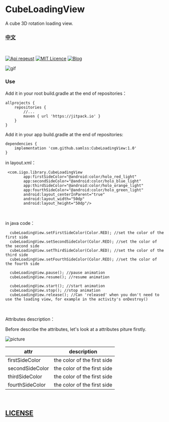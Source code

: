 # CubeLoadingView
A cube 3D rotation loading view.

### [中文](https://github.com/samlss/CubeLoadingView/blob/master/README-ZH.md)

 <br/>

[![Api reqeust](https://img.shields.io/badge/api-11+-green.svg)](https://github.com/samlss/CubeLoadingView)  [![MIT Licence](https://badges.frapsoft.com/os/mit/mit.svg?v=103)](https://github.com/samlss/CubeLoadingView/blob/master/LICENSE) [![Blog](https://img.shields.io/badge/samlss-blog-orange.svg)](https://blog.csdn.net/Samlss)


![gif](https://github.com/samlss/CubeLoadingView/blob/master/screenshots/screenshot1.gif)

### Use<br>
Add it in your root build.gradle at the end of repositories：
```
allprojects {
    repositories {
        //...
        maven { url 'https://jitpack.io' }
    }
}
```

Add it in your app build.gradle at the end of repositories:
```
dependencies {
    implementation 'com.github.samlss:CubeLoadingView:1.0'
}
```


in layout.xml：
```
 <com.iigo.library.CubeLoadingView
        app:firstSideColor="@android:color/holo_red_light"
        app:secondSideColor="@android:color/holo_blue_light"
        app:thirdSideColor="@android:color/holo_orange_light"
        app:fourthSideColor="@android:color/holo_green_light"
        android:layout_centerInParent="true"
        android:layout_width="50dp"
        android:layout_height="50dp"/>

```

<br>

in java code：
```
  cubeLoadingView.setFirstSideColor(Color.RED); //set the color of the first side
  cubeLoadingView.setSecondSideColor(Color.RED); //set the color of the second side
  cubeLoadingView.setThirdSideColor(Color.RED); //set the color of the third side
  cubeLoadingView.setFourthSideColor(Color.RED); //set the color of the fourth side
  
  cubeLoadingView.pause(); //pause animation
  cubeLoadingView.resume(); //resume animation
   
  cubeLoadingView.start(); //start animation
  cubeLoadingView.stop(); //stop animation
  cubeLoadingView.release(); //Can 'released' when you don't need to use the loading view, for example in the activity's onDestroy()
```
<br>


Attributes description：

Before describe the attributes, let's look at a attributes piture firstly.

![picture](https://github.com/samlss/CubeLoadingView/blob/master/screenshots/description.png)

| attr        | description  |
| ------------- |:-------------:|
| firstSideColor      | the color of the first side |
| secondSideColor      | the color of the first side |
| thirdSideColor | the color of the first side |
| fourthSideColor | the color of the first side |

<br>


## [LICENSE](https://github.com/samlss/CubeLoadingView/blob/master/LICENSE)
